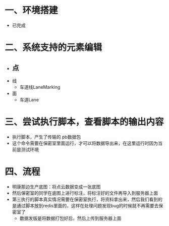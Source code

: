 # 一、环境搭建

- 已完成

# 二、系统支持的元素编辑

- 点
  - 
- 线
  - 车道线LaneMarking
- 面
  - 车道Lane

# 三、尝试执行脚本，查看脚本的输出内容

- 执行脚本，产生了传输的 pb数据包
- 这个命令需要在保密室里面运行，才可以将数据导出来，在这里运行时因为当前是测试环境

# 四、流程

- 明康那边生产底图：将点云数据变成一张底图
- 然后保密室的同学在底图上进行标注，将标注好的文件再导入到服务器上面
- 第三执行的脚本真实情况需要在保密室执行，将资料拿出来，然后我们看到的是通过脚本放到redis里面的，这样在处理问题发现bug的时候就不再需要去保密室了
  - 数据发版是将数据打包好后，然后上传到服务器上面